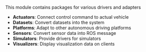This module contains packages for various drivers and adapters

- **Actuators**: Connect control command to actual vehicle
- **Datasets**: Convert datasets into the system
- **Platforms**: Adapt to other autonomous driving platforms
- **Sensors**: Convert sensor data into ROS message
- **Simulators**: Provide drivers for simulators
- **Visualizers**: Display visualization data on clients
